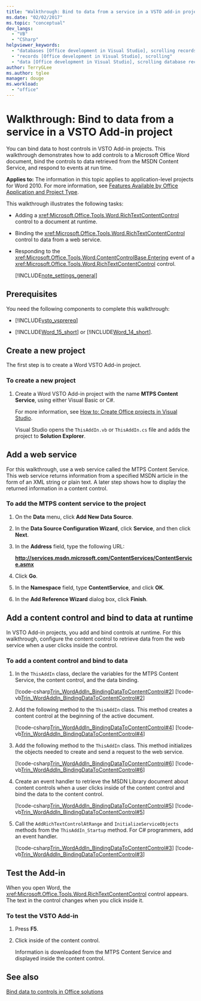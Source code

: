 ```yaml
---
title: "Walkthrough: Bind to data from a service in a VSTO add-in project"
ms.date: "02/02/2017"
ms.topic: "conceptual"
dev_langs: 
  - "VB"
  - "CSharp"
helpviewer_keywords: 
  - "databases [Office development in Visual Studio], scrolling records"
  - "records [Office development in Visual Studio], scrolling"
  - "data [Office development in Visual Studio], scrolling database records"
author: TerryGLee
ms.author: tglee
manager: douge
ms.workload: 
  - "office"
---
```

# Walkthrough: Bind to data from a service in a VSTO Add-in project
  You can bind data to host controls in VSTO Add-in projects. This walkthrough demonstrates how to add controls to a Microsoft Office Word document, bind the controls to data retrieved from the MSDN Content Service, and respond to events at run time.  
  
 **Applies to:** The information in this topic applies to application-level projects for Word 2010. For more information, see [Features Available by Office Application and Project Type](../vsto/features-available-by-office-application-and-project-type.md).  
  
 This walkthrough illustrates the following tasks:  
  
- Adding a <xref:Microsoft.Office.Tools.Word.RichTextContentControl> control to a document at runtime.  
  
- Binding the <xref:Microsoft.Office.Tools.Word.RichTextContentControl> control to data from a web service.  
  
- Responding to the <xref:Microsoft.Office.Tools.Word.ContentControlBase.Entering> event of a <xref:Microsoft.Office.Tools.Word.RichTextContentControl> control.  
  
  [!INCLUDE[note_settings_general](../sharepoint/includes/note-settings-general-md.md)]  
  
## Prerequisites  
 You need the following components to complete this walkthrough:  
  
-   [!INCLUDE[vsto_vsprereq](../vsto/includes/vsto-vsprereq-md.md)]  
  
-   [!INCLUDE[Word_15_short](../vsto/includes/word-15-short-md.md)] or [!INCLUDE[Word_14_short](../vsto/includes/word-14-short-md.md)].  
  
## Create a new project  
 The first step is to create a Word VSTO Add-in project.  
  
### To create a new project  
  
1.  Create a Word VSTO Add-in project with the name **MTPS Content Service**, using either Visual Basic or C#.  
  
     For more information, see [How to: Create Office projects in Visual Studio](../vsto/how-to-create-office-projects-in-visual-studio.md).  
  
     Visual Studio opens the `ThisAddIn.vb` or `ThisAddIn.cs` file and adds the project to **Solution Explorer**.  
  
## Add a web service  
 For this walkthrough, use a web service called the MTPS Content Service. This web service returns information from a specified MSDN article in the form of an XML string or plain text. A later step shows how to display the returned information in a content control.  
  
### To add the MTPS content service to the project  
  
1.  On the **Data** menu, click **Add New Data Source**.  
  
2.  In the **Data Source Configuration Wizard**, click **Service**, and then click **Next**.  
  
3.  In the **Address** field, type the following URL:  
  
     **http://services.msdn.microsoft.com/ContentServices/ContentService.asmx**  
  
4.  Click **Go**.  
  
5.  In the **Namespace** field, type **ContentService**, and click **OK**.  
  
6.  In the **Add Reference Wizard** dialog box, click **Finish**.  
  
## Add a content control and bind to data at runtime  
 In VSTO Add-in projects, you add and bind controls at runtime. For this walkthrough, configure the content control to retrieve data from the web service when a user clicks inside the control.  
  
### To add a content control and bind to data  
  
1.  In the `ThisAddIn` class, declare the variables for the MTPS Content Service, the content control, and the data binding.  
  
     [!code-csharp[Trin_WordAddIn_BindingDataToContentControl#2](../vsto/codesnippet/CSharp/trin_wordaddin_bindingdatatocontentcontrol/ThisAddIn.cs#2)]
     [!code-vb[Trin_WordAddIn_BindingDataToContentControl#2](../vsto/codesnippet/VisualBasic/trin_wordaddin_bindingdatatocontentcontrol/ThisAddIn.vb#2)]  
  
2.  Add the following method to the `ThisAddIn` class. This method creates a content control at the beginning of the active document.  
  
     [!code-csharp[Trin_WordAddIn_BindingDataToContentControl#4](../vsto/codesnippet/CSharp/trin_wordaddin_bindingdatatocontentcontrol/ThisAddIn.cs#4)]
     [!code-vb[Trin_WordAddIn_BindingDataToContentControl#4](../vsto/codesnippet/VisualBasic/trin_wordaddin_bindingdatatocontentcontrol/ThisAddIn.vb#4)]  
  
3.  Add the following method to the `ThisAddIn` class. This method initializes the objects needed to create and send a request to the web service.  
  
     [!code-csharp[Trin_WordAddIn_BindingDataToContentControl#6](../vsto/codesnippet/CSharp/trin_wordaddin_bindingdatatocontentcontrol/ThisAddIn.cs#6)]
     [!code-vb[Trin_WordAddIn_BindingDataToContentControl#6](../vsto/codesnippet/VisualBasic/trin_wordaddin_bindingdatatocontentcontrol/ThisAddIn.vb#6)]  
  
4.  Create an event handler to retrieve the MSDN Library document about content controls when a user clicks inside of the content control and bind the data to the content control.  
  
     [!code-csharp[Trin_WordAddIn_BindingDataToContentControl#5](../vsto/codesnippet/CSharp/trin_wordaddin_bindingdatatocontentcontrol/ThisAddIn.cs#5)]
     [!code-vb[Trin_WordAddIn_BindingDataToContentControl#5](../vsto/codesnippet/VisualBasic/trin_wordaddin_bindingdatatocontentcontrol/ThisAddIn.vb#5)]  
  
5.  Call the `AddRichTextControlAtRange` and `InitializeServiceObjects` methods from the `ThisAddIn_Startup` method. For C# programmers, add an event handler.  
  
     [!code-csharp[Trin_WordAddIn_BindingDataToContentControl#3](../vsto/codesnippet/CSharp/trin_wordaddin_bindingdatatocontentcontrol/ThisAddIn.cs#3)]
     [!code-vb[Trin_WordAddIn_BindingDataToContentControl#3](../vsto/codesnippet/VisualBasic/trin_wordaddin_bindingdatatocontentcontrol/ThisAddIn.vb#3)]  
  
## Test the Add-in  
 When you open Word, the <xref:Microsoft.Office.Tools.Word.RichTextContentControl> control appears. The text in the control changes when you click inside it.  
  
### To test the VSTO Add-in  
  
1.  Press **F5**.  
  
2.  Click inside of the content control.  
  
     Information is downloaded from the MTPS Content Service and displayed inside the content control.  
  
## See also  
 [Bind data to controls in Office solutions](../vsto/binding-data-to-controls-in-office-solutions.md)  

